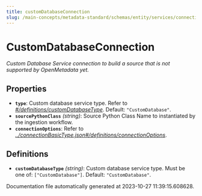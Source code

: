 ```yaml
---
title: customDatabaseConnection
slug: /main-concepts/metadata-standard/schemas/entity/services/connections/database/customdatabaseconnection
---
```


# CustomDatabaseConnection

*Custom Database Service connection to build a source that is not supported by OpenMetadata yet.*

## Properties

- **`type`**: Custom database service type. Refer to *[#/definitions/customDatabaseType](#definitions/customDatabaseType)*. Default: `"CustomDatabase"`.
- **`sourcePythonClass`** *(string)*: Source Python Class Name to instantiated by the ingestion workflow.
- **`connectionOptions`**: Refer to *[../connectionBasicType.json#/definitions/connectionOptions](#/connectionBasicType.json#/definitions/connectionOptions)*.
## Definitions

- <a id="definitions/customDatabaseType"></a>**`customDatabaseType`** *(string)*: Custom database service type. Must be one of: `["CustomDatabase"]`. Default: `"CustomDatabase"`.


Documentation file automatically generated at 2023-10-27 11:39:15.608628.
